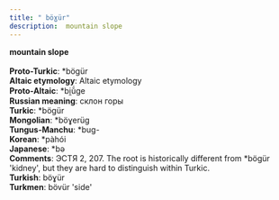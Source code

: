 ```yaml
---
title: " böɣür"
description:  mountain slope
---
```

<p data-pagefind-weight="0.5">
<strong> mountain slope</strong><br><br>
<strong>Proto-Turkic</strong>:  *bögür<br>
<strong>Altaic etymology</strong>:  Altaic etymology<br>
<strong> Proto-Altaic</strong>:  *bi̯ŭ́ge<br>
<strong>Russian meaning</strong>:  склон горы<br>
<strong>Turkic</strong>:  *bögür<br>
<strong>Mongolian</strong>:  *böɣerüg<br>
<strong>Tungus-Manchu</strong>:  *bug-<br>
<strong>Korean</strong>:  *pàhói<br>
<strong>Japanese</strong>:  *bǝ<br>
<strong>Comments</strong>:  ЭСТЯ 2, 207. The root is historically different from *bögür 'kidney', but they are hard to distinguish within Turkic.<br>
<strong>Turkish</strong>:  böɣür<br>
<strong>Turkmen</strong>:  bövür 'side'<br>

</p>
